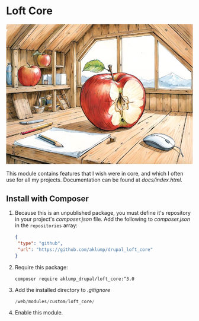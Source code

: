 # Loft Core

![Loft Core](images/loft_core.jpg)

This module contains features that I wish were in core, and which I often use for all my projects. Documentation can be found at _docs/index.html_.

## Install with Composer

1. Because this is an unpublished package, you must define it's repository in
   your project's _composer.json_ file. Add the following to _composer.json_ in
   the `repositories` array:
   
    ```json
    {
     "type": "github",
     "url": "https://github.com/aklump/drupal_loft_core"
    }
    ```
1. Require this package:
   
    ```
    composer require aklump_drupal/loft_core:^3.0
    ```
1. Add the installed directory to _.gitignore_
   
   ```php
   /web/modules/custom/loft_core/
   ```

1. Enable this module.
